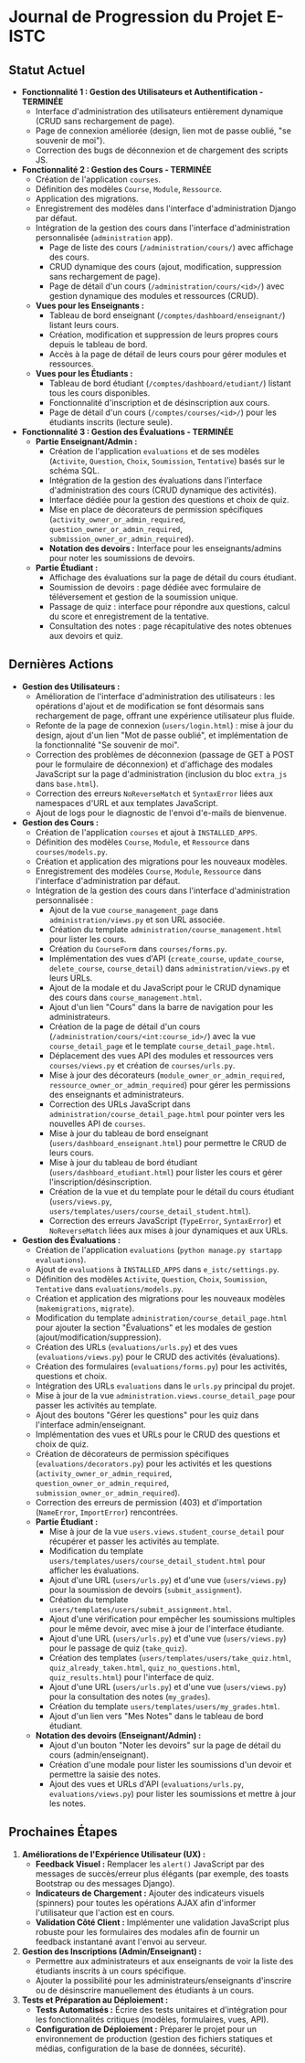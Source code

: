# Journal de Progression du Projet E-ISTC

## Statut Actuel
- **Fonctionnalité 1 : Gestion des Utilisateurs et Authentification - TERMINÉE**
    - Interface d'administration des utilisateurs entièrement dynamique (CRUD sans rechargement de page).
    - Page de connexion améliorée (design, lien mot de passe oublié, "se souvenir de moi").
    - Correction des bugs de déconnexion et de chargement des scripts JS.
- **Fonctionnalité 2 : Gestion des Cours - TERMINÉE**
    - Création de l'application `courses`.
    - Définition des modèles `Course`, `Module`, `Ressource`.
    - Application des migrations.
    - Enregistrement des modèles dans l'interface d'administration Django par défaut.
    - Intégration de la gestion des cours dans l'interface d'administration personnalisée (`administration` app).
        - Page de liste des cours (`/administration/cours/`) avec affichage des cours.
        - CRUD dynamique des cours (ajout, modification, suppression sans rechargement de page).
        - Page de détail d'un cours (`/administration/cours/<id>/`) avec gestion dynamique des modules et ressources (CRUD).
    - **Vues pour les Enseignants :**
        - Tableau de bord enseignant (`/comptes/dashboard/enseignant/`) listant leurs cours.
        - Création, modification et suppression de leurs propres cours depuis le tableau de bord.
        - Accès à la page de détail de leurs cours pour gérer modules et ressources.
    - **Vues pour les Étudiants :**
        - Tableau de bord étudiant (`/comptes/dashboard/etudiant/`) listant tous les cours disponibles.
        - Fonctionnalité d'inscription et de désinscription aux cours.
        - Page de détail d'un cours (`/comptes/courses/<id>/`) pour les étudiants inscrits (lecture seule).
- **Fonctionnalité 3 : Gestion des Évaluations - TERMINÉE**
    - **Partie Enseignant/Admin :**
        - Création de l'application `evaluations` et de ses modèles (`Activite`, `Question`, `Choix`, `Soumission`, `Tentative`) basés sur le schéma SQL.
        - Intégration de la gestion des évaluations dans l'interface d'administration des cours (CRUD dynamique des activités).
        - Interface dédiée pour la gestion des questions et choix de quiz.
        - Mise en place de décorateurs de permission spécifiques (`activity_owner_or_admin_required`, `question_owner_or_admin_required`, `submission_owner_or_admin_required`).
        - **Notation des devoirs :** Interface pour les enseignants/admins pour noter les soumissions de devoirs.
    - **Partie Étudiant :**
        - Affichage des évaluations sur la page de détail du cours étudiant.
        - Soumission de devoirs : page dédiée avec formulaire de téléversement et gestion de la soumission unique.
        - Passage de quiz : interface pour répondre aux questions, calcul du score et enregistrement de la tentative.
        - Consultation des notes : page récapitulative des notes obtenues aux devoirs et quiz.

## Dernières Actions
- **Gestion des Utilisateurs :**
    - Amélioration de l'interface d'administration des utilisateurs : les opérations d'ajout et de modification se font désormais sans rechargement de page, offrant une expérience utilisateur plus fluide.
    - Refonte de la page de connexion (`users/login.html`) : mise à jour du design, ajout d'un lien "Mot de passe oublié", et implémentation de la fonctionnalité "Se souvenir de moi".
    - Correction des problèmes de déconnexion (passage de GET à POST pour le formulaire de déconnexion) et d'affichage des modales JavaScript sur la page d'administration (inclusion du bloc `extra_js` dans `base.html`).
    - Correction des erreurs `NoReverseMatch` et `SyntaxError` liées aux namespaces d'URL et aux templates JavaScript.
    - Ajout de logs pour le diagnostic de l'envoi d'e-mails de bienvenue.
- **Gestion des Cours :**
    - Création de l'application `courses` et ajout à `INSTALLED_APPS`.
    - Définition des modèles `Course`, `Module`, et `Ressource` dans `courses/models.py`.
    - Création et application des migrations pour les nouveaux modèles.
    - Enregistrement des modèles `Course`, `Module`, `Ressource` dans l'interface d'administration par défaut.
    - Intégration de la gestion des cours dans l'interface d'administration personnalisée :
        - Ajout de la vue `course_management_page` dans `administration/views.py` et son URL associée.
        - Création du template `administration/course_management.html` pour lister les cours.
        - Création du `CourseForm` dans `courses/forms.py`.
        - Implémentation des vues d'API (`create_course`, `update_course`, `delete_course`, `course_detail`) dans `administration/views.py` et leurs URLs.
        - Ajout de la modale et du JavaScript pour le CRUD dynamique des cours dans `course_management.html`.
        - Ajout d'un lien "Cours" dans la barre de navigation pour les administrateurs.
        - Création de la page de détail d'un cours (`/administration/cours/<int:course_id>/`) avec la vue `course_detail_page` et le template `course_detail_page.html`.
        - Déplacement des vues API des modules et ressources vers `courses/views.py` et création de `courses/urls.py`.
        - Mise à jour des décorateurs (`module_owner_or_admin_required`, `ressource_owner_or_admin_required`) pour gérer les permissions des enseignants et administrateurs.
        - Correction des URLs JavaScript dans `administration/course_detail_page.html` pour pointer vers les nouvelles API de `courses`.
        - Mise à jour du tableau de bord enseignant (`users/dashboard_enseignant.html`) pour permettre le CRUD de leurs cours.
        - Mise à jour du tableau de bord étudiant (`users/dashboard_etudiant.html`) pour lister les cours et gérer l'inscription/désinscription.
        - Création de la vue et du template pour le détail du cours étudiant (`users/views.py`, `users/templates/users/course_detail_student.html`).
        - Correction des erreurs JavaScript (`TypeError`, `SyntaxError`) et `NoReverseMatch` liées aux mises à jour dynamiques et aux URLs.
- **Gestion des Évaluations :**
    - Création de l'application `evaluations` (`python manage.py startapp evaluations`).
    - Ajout de `evaluations` à `INSTALLED_APPS` dans `e_istc/settings.py`.
    - Définition des modèles `Activite`, `Question`, `Choix`, `Soumission`, `Tentative` dans `evaluations/models.py`.
    - Création et application des migrations pour les nouveaux modèles (`makemigrations`, `migrate`).
    - Modification du template `administration/course_detail_page.html` pour ajouter la section "Évaluations" et les modales de gestion (ajout/modification/suppression).
    - Création des URLs (`evaluations/urls.py`) et des vues (`evaluations/views.py`) pour le CRUD des activités (évaluations).
    - Création des formulaires (`evaluations/forms.py`) pour les activités, questions et choix.
    - Intégration des URLs `evaluations` dans le `urls.py` principal du projet.
    - Mise à jour de la vue `administration.views.course_detail_page` pour passer les activités au template.
    - Ajout des boutons "Gérer les questions" pour les quiz dans l'interface admin/enseignant.
    - Implémentation des vues et URLs pour le CRUD des questions et choix de quiz.
    - Création de décorateurs de permission spécifiques (`evaluations/decorators.py`) pour les activités et les questions (`activity_owner_or_admin_required`, `question_owner_or_admin_required`, `submission_owner_or_admin_required`).
    - Correction des erreurs de permission (403) et d'importation (`NameError`, `ImportError`) rencontrées.
    - **Partie Étudiant :**
        - Mise à jour de la vue `users.views.student_course_detail` pour récupérer et passer les activités au template.
        - Modification du template `users/templates/users/course_detail_student.html` pour afficher les évaluations.
        - Ajout d'une URL (`users/urls.py`) et d'une vue (`users/views.py`) pour la soumission de devoirs (`submit_assignment`).
        - Création du template `users/templates/users/submit_assignment.html`.
        - Ajout d'une vérification pour empêcher les soumissions multiples pour le même devoir, avec mise à jour de l'interface étudiante.
        - Ajout d'une URL (`users/urls.py`) et d'une vue (`users/views.py`) pour le passage de quiz (`take_quiz`).
        - Création des templates (`users/templates/users/take_quiz.html`, `quiz_already_taken.html`, `quiz_no_questions.html`, `quiz_results.html`) pour l'interface de quiz.
        - Ajout d'une URL (`users/urls.py`) et d'une vue (`users/views.py`) pour la consultation des notes (`my_grades`).
        - Création du template `users/templates/users/my_grades.html`.
        - Ajout d'un lien vers "Mes Notes" dans le tableau de bord étudiant.
    - **Notation des devoirs (Enseignant/Admin) :**
        - Ajout d'un bouton "Noter les devoirs" sur la page de détail du cours (admin/enseignant).
        - Création d'une modale pour lister les soumissions d'un devoir et permettre la saisie des notes.
        - Ajout des vues et URLs d'API (`evaluations/urls.py`, `evaluations/views.py`) pour lister les soumissions et mettre à jour les notes.

## Prochaines Étapes
1.  **Améliorations de l'Expérience Utilisateur (UX) :**
    *   **Feedback Visuel :** Remplacer les `alert()` JavaScript par des messages de succès/erreur plus élégants (par exemple, des toasts Bootstrap ou des messages Django).
    *   **Indicateurs de Chargement :** Ajouter des indicateurs visuels (spinners) pour toutes les opérations AJAX afin d'informer l'utilisateur que l'action est en cours.
    *   **Validation Côté Client :** Implémenter une validation JavaScript plus robuste pour les formulaires des modales afin de fournir un feedback instantané avant l'envoi au serveur.
2.  **Gestion des Inscriptions (Admin/Enseignant) :**
    *   Permettre aux administrateurs et aux enseignants de voir la liste des étudiants inscrits à un cours spécifique.
    *   Ajouter la possibilité pour les administrateurs/enseignants d'inscrire ou de désinscrire manuellement des étudiants à un cours.
3.  **Tests et Préparation au Déploiement :**
    *   **Tests Automatisés :** Écrire des tests unitaires et d'intégration pour les fonctionnalités critiques (modèles, formulaires, vues, API).
    *   **Configuration de Déploiement :** Préparer le projet pour un environnement de production (gestion des fichiers statiques et médias, configuration de la base de données, sécurité).
